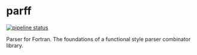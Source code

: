 parff
=====

[![pipeline status](https://gitlab.com/everythingfunctional/parff/badges/master/pipeline.svg)](https://gitlab.com/everythingfunctional/parff/commits/master)

Parser for Fortran. The foundations of a functional style parser
combinator library.
